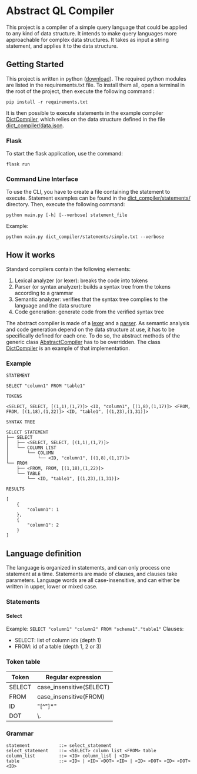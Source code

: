 # Abstract QL Compiler  

This project is a compiler of a simple query language that could be applied to
any kind of data structure. It intends to make query languages more 
approachable for complex data structures. It takes as input a string statement, 
and applies it to the data structure.

## Getting Started

This project is written in python ([download](https://www.python.org/downloads/)). 
The required python modules are listed in the requirements.txt file. 
To install them all, open a terminal in the root of the project, 
then execute the following command :
```
pip install -r requirements.txt
```
It is then possible to execute statements in the example compiler 
[DictCompiler](dict_compiler/compiler.py), which relies on the data structure 
defined in the file [dict_compiler/data.json](dict_compiler/data.json). 

### Flask
To start the flask application, use the command:  
```
flask run
```

### Command Line Interface
To use the CLI, you have to create a file containing the statement to execute. 
Statement examples can be found in the 
[dict_compiler/statements/](dict_compiler/statements/) directory.
Then, execute the following command:
```
python main.py [-h] [--verbose] statement_file
```
Example:
```
python main.py dict_compiler/statements/simple.txt --verbose
```

## How it works   

Standard compilers contain the following elements:
1. Lexical analyzer (or lexer): breaks the code into tokens
2. Parser (or syntax analyzer): builds a syntax tree from the tokens according to a grammar
3. Semantic analyzer: verifies that the syntax tree complies to the language and the data sructure
4. Code generation: generate code from the verified syntax tree

The abstract compiler is made of a [lexer](abstract_compiler/lexer.py) and a 
[parser](abstract_compiler/parser.py). As semantic analysis and code generation
depend on the data structure at use, it has to be specifically defined for each
one. To do so, the abstract methods of the generic class 
[AbstractCompiler](abstract_compiler/compiler.py) has to be overridden. The class 
[DictCompiler](dict_compiler/compiler.py) is an example of that implementation.

### Example
```
STATEMENT

SELECT "column1" FROM "table1"

TOKENS

<SELECT, SELECT, [(1,1),(1,7)]> <ID, "column1", [(1,8),(1,17)]> <FROM, FROM, [(1,18),(1,22)]> <ID, "table1", [(1,23),(1,31)]>

SYNTAX TREE

SELECT STATEMENT
├── SELECT
│   ├── <SELECT, SELECT, [(1,1),(1,7)]>
│   └── COLUMN LIST
│       └── COLUMN
│           └── <ID, "column1", [(1,8),(1,17)]>
└── FROM
    ├── <FROM, FROM, [(1,18),(1,22)]>
    └── TABLE
        └── <ID, "table1", [(1,23),(1,31)]>

RESULTS

[
    {
        "column1": 1
    },
    {
        "column1": 2
    }
]
```

## Language definition

The language is organized in statements, and can only process one statement 
at a time. Statements are made of clauses, and clauses take parameters. 
Language words are all case-insensitive, and can either be written in upper,
lower or mixed case.

### Statements
#### Select

Example: `SELECT "column1" "column2" FROM "schema1"."table1"`
Clauses:
- SELECT: list of column ids (depth 1)
- FROM: id of a table (depth 1, 2 or 3)

### Token table

| Token  | Regular expression       |
|--------|--------------------------|
| SELECT | case_insensitive(SELECT) |
| FROM   | case_insensitive(FROM)   |
| ID     | "[^"]\*"                 |
| DOT    | \\.                      |

### Grammar
```
statement           ::= select_statement
select_statement    ::= <SELECT> column_list <FROM> table 
column_list         ::= <ID> column_list | <ID>
table               ::= <ID> | <ID> <DOT> <ID> | <ID> <DOT> <ID> <DOT> <ID>
```
